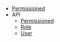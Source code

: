 * [Permissioned](../README.md)
* API
  * [Permissioned](./api/permissioned.md)
  * [Role](./api/role.md)
  * [User](./api/user.md)